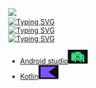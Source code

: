 <img src="https://i.pinimg.com/originals/d7/c7/3e/d7c73e641ddeeabc221442d4f12914f3.gif" height="430"/>
<div align="left" style="margin-bottom: 0;">
  <a href="https://git.io/typing-svg" style="margin-bottom: 0;">
    <img src="https://readme-typing-svg.herokuapp.com?font=Fira+Code&size=30&pause=10000000000000000&color=2CC02C&random=false&width=435&lines=Android+developer" alt="Typing SVG" />
  </a>
</div>
<div align="left" style="margin-top: 50;">
  <a href="https://git.io/typing-svg" style="margin-bottom: 0;">
    <img src="https://readme-typing-svg.herokuapp.com?font=Fira+Code&size=24&pause=100000000000&color=FAFDFE&random=false&width=800&lines=I+am+a+student+and+android+developer"alt="Typing SVG"/>
  </a>
</div>
<div>
  <a href="https://git.io/typing-svg" style="margin-bottom: 0;">
    <img src="https://readme-typing-svg.herokuapp.com?font=Fira+Code&size=24&pause=100000000000&color=FAFDFE&random=false&width=800&lines=My+technology+stack:"alt="Typing SVG"/>
</div>
<ul>
  <li>Android studio<img src="android_studio.svg" width=40 height=28/></li>
  <li>Kotlin<img src="kotlin.svg" width=40 height=28/></li>
</ul>
